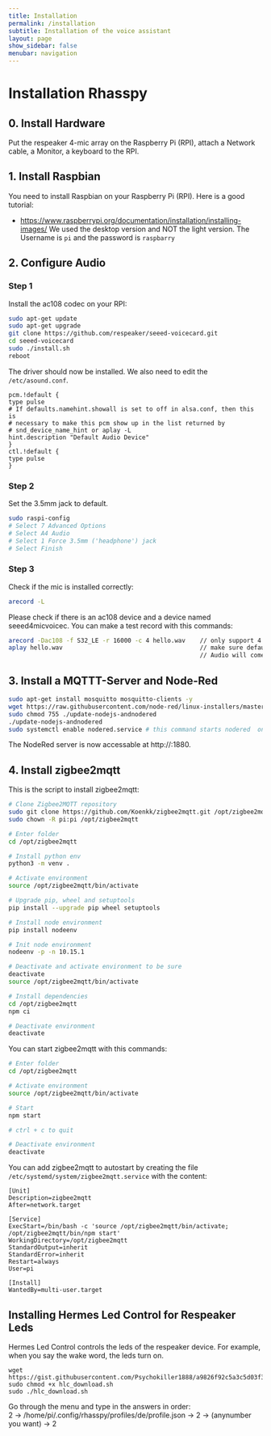 ```yaml
---
title: Installation
permalink: /installation 
subtitle: Installation of the voice assistant
layout: page
show_sidebar: false
menubar: navigation
---
```


# Installation Rhasspy

## 0. Install Hardware
   Put the respeaker 4-mic array on the Raspberry Pi (RPI), attach a Network cable, a Monitor, a keyboard to the RPI.

## 1. Install Raspbian
   You need to install Raspbian on your Raspberry Pi (RPI). Here is a good tutorial:
   - https://www.raspberrypi.org/documentation/installation/installing-images/
   We used the desktop version and NOT the light version.
   The Username is ``pi`` and the password is ``raspbarry``

## 2. Configure Audio
### Step 1 
Install the ac108 codec on your RPI:
```bash
sudo apt-get update
sudo apt-get upgrade
git clone https://github.com/respeaker/seeed-voicecard.git
cd seeed-voicecard
sudo ./install.sh  
reboot
```
The driver should now be installed. We also need to edit the ``/etc/asound.conf``.
```
pcm.!default {
type pulse
# If defaults.namehint.showall is set to off in alsa.conf, then this is
# necessary to make this pcm show up in the list returned by
# snd_device_name_hint or aplay -L
hint.description "Default Audio Device"
}
ctl.!default {
type pulse
}
```
### Step 2
Set the 3.5mm jack to default.
```bash
sudo raspi-config
# Select 7 Advanced Options
# Select A4 Audio
# Select 1 Force 3.5mm ('headphone') jack
# Select Finish
```

### Step 3 
Check if the mic is installed correctly:
```bash
arecord -L
```
Please check if there is an ac108 device and a device named seeed4micvoicec. 
You can make a test record with this commands:    
```bash
arecord -Dac108 -f S32_LE -r 16000 -c 4 hello.wav    // only support 4 channels
aplay hello.wav                                      // make sure default device
                                                     // Audio will come out via audio jack of Raspberry Pi
```

## 3. Install a MQTTT-Server and Node-Red
```bash
sudo apt-get install mosquitto mosquitto-clients -y
wget https://raw.githubusercontent.com/node-red/linux-installers/master/deb/update-nodejs-andnodered
sudo chmod 755 ./update-nodejs-andnodered
./update-nodejs-andnodered
sudo systemctl enable nodered.service # this command starts nodered  on boot
```
The NodeRed server is now accessable at http://<ip-adress>:1880.

## 4. Install zigbee2mqtt
This is the script to install zigbee2mqtt:
```bash
# Clone Zigbee2MQTT repository
sudo git clone https://github.com/Koenkk/zigbee2mqtt.git /opt/zigbee2mqtt
sudo chown -R pi:pi /opt/zigbee2mqtt

# Enter folder
cd /opt/zigbee2mqtt

# Install python env
python3 -m venv .

# Activate environment
source /opt/zigbee2mqtt/bin/activate

# Upgrade pip, wheel and setuptools
pip install --upgrade pip wheel setuptools

# Install node environment
pip install nodeenv

# Init node environment
nodeenv -p -n 10.15.1

# Deactivate and activate environment to be sure
deactivate
source /opt/zigbee2mqtt/bin/activate

# Install dependencies
cd /opt/zigbee2mqtt
npm ci

# Deactivate environment
deactivate
```
You can start zigbee2mqtt with this commands:
```bash
# Enter folder
cd /opt/zigbee2mqtt

# Activate environment
source /opt/zigbee2mqtt/bin/activate

# Start
npm start

# ctrl + c to quit

# Deactivate environment
deactivate
```
You can add zigbee2mqtt to autostart by creating the file ``/etc/systemd/system/zigbee2mqtt.service`` with the content:
```
[Unit]
Description=zigbee2mqtt
After=network.target

[Service]
ExecStart=/bin/bash -c 'source /opt/zigbee2mqtt/bin/activate; /opt/zigbee2mqtt/bin/npm start'
WorkingDirectory=/opt/zigbee2mqtt
StandardOutput=inherit
StandardError=inherit
Restart=always
User=pi

[Install]
WantedBy=multi-user.target
```

## Installing Hermes Led Control for Respeaker Leds
Hermes Led Control controls the leds of the respeaker device. For example, when you say the wake word, the leds turn on.
```
wget https://gist.githubusercontent.com/Psychokiller1888/a9826f92c5a3c5d03f34d182fda1ce4c/raw/cbb53252dd55dc4e9f5f6064a493f0981cf133fb/hlc_download.sh
sudo chmod +x hlc_download.sh
sudo ./hlc_download.sh
```

Go through the menu and type in the answers in order:    
2 -> /home/pi/.config/rhasspy/profiles/de/profile.json -> 2 -> (anynumber you want) -> 2